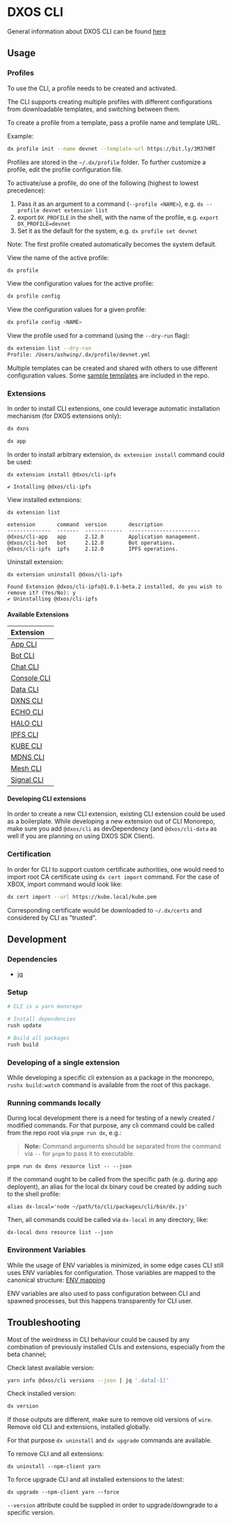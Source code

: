 # DXOS CLI

General information about DXOS CLI can be found [here](../../README.md)

## Usage

### Profiles

To use the CLI, a profile needs to be created and activated.

The CLI supports creating multiple profiles with different configurations from downloadable templates, and switching between them.

To create a profile from a template, pass a profile name and template URL.

Example:

```bash
dx profile init --name devnet --template-url https://bit.ly/3M37HBT
```

Profiles are stored in the `~/.dx/profile` folder. To further customize a profile, edit the profile configuration file.

To activate/use a profile, do one of the following (highest to lowest precedence):

1. Pass it as an argument to a command (`--profile <NAME>`), e.g. `dx --profile devnet extension list`
2. export `DX_PROFILE` in the shell, with the name of the profile, e.g. `export DX_PROFILE=devnet`
3. Set it as the default for the system, e.g. `dx profile set devnet`

Note: The first profile created automatically becomes the system default.

View the name of the active profile:

```bash
dx profile
```

View the configuration values for the active profile:

```bash
dx profile config
```

View the configuration values for a given profile:

```bash
dx profile config <NAME>
```

View the profile used for a command (using the `--dry-run` flag):

```bash
dx extension list --dry-run
Profile: /Users/ashwinp/.dx/profile/devnet.yml
```

Multiple templates can be created and shared with others to use different configuration values. Some [sample templates](./profiles/README.md) are included in the repo.

### Extensions

In order to install CLI extensions, one could leverage automatic installation mechanism (for DXOS extensions only):

```bash
dx dxns
```

```bash
dx app
```

In order to install arbitrary extension, `dx extension install` command could be used:

```
dx extension install @dxos/cli-ipfs

✔ Installing @dxos/cli-ipfs
```

View installed extensions:

```
dx extension list

extension       command  version       description
--------------  -------  ------------  -----------------------
@dxos/cli-app   app      2.12.0        Application management.
@dxos/cli-bot   bot      2.12.0        Bot operations.
@dxos/cli-ipfs  ipfs     2.12.0        IPFS operations.
```

Uninstall extension:

```
dx extension uninstall @dxos/cli-ipfs

Found Extension @dxos/cli-ipfs@1.0.1-beta.2 installed, do you wish to remove it? (Yes/No): y
✔ Uninstalling @dxos/cli-ipfs
```

#### Available Extensions

| Extension |
| :------------ |
| [App CLI](../cli-app/README.md) |
| [Bot CLI](../cli-bot/README.md) |
| [Chat CLI](../cli-chat/README.md) |
| [Console CLI](../cli-console/README.md) |
| [Data CLI](../cli-data/README.md) |
| [DXNS CLI](../cli-dxns/README.md) |
| [ECHO CLI](../cli-echo/README.md) |
| [HALO CLI](../cli-halo/README.md) |
| [IPFS CLI](../cli-ipfs/README.md) |
| [KUBE CLI](../cli-kube/README.md) |
| [MDNS CLI](../cli-mdns/README.md) |
| [Mesh CLI](../cli-mesh/README.md) |
| [Signal CLI](../cli-signal/README.md) |

#### Developing CLI extensions

In order to create a new CLI extension, existing CLI extension could be used as a boilerplate. While developing a new extension out of CLI Monorepo, make sure you add `@dxos/cli` as devDependency (and `@dxos/cli-data` as well if you are planning on using DXOS SDK Client).

### Certification

In order for CLI to support custom certificate authorities, one would need to import root CA certificate using `dx cert import` command. For the case of XBOX, import command would look like:

```bash
dx cert import --url https://kube.local/kube.pem
```

<!--TODO(egor): Host cert on .well-known endpoint?-->

Corresponding certificate would be downloaded to `~/.dx/certs` and considered by CLI as "trusted".

## Development

### Dependencies

- [jq](https://stedolan.github.io/jq/)

### Setup

```bash
# CLI is a yarn monorepo

# Install dependencies
rush update

# Build all packages
rush build
```

### Developing of a single extension

While developing a specific cli extension as a package in the monorepo, `rushx build:watch` command is available from the root of this package.

### Running commands locally

During local development there is a need for testing of a newly created / modified commands. For that purpose, any cli command could be called from the repo root via `pnpm run dx`, e.g.:

> **Note:** Command arguments should be separated from the command via `--` for `pnpm` to pass it to executable.

```
pnpm run dx dxns resource list -- --json
```

If the command ought to be called from the specific path (e.g. during app deployent), an alias for the local dx binary coud be created by adding such to the shell profile:

```
alias dx-local='node ~/path/to/cli/packages/cli/bin/dx.js'
```

Then, all commands could be called via `dx-local` in any directory, like:

```
dx-local dxns resource list --json
```

### Environment Variables

While the usage of ENV variables is minimized, in some edge cases CLI still uses ENV variables for configuration. Those variables are mapped to the canonical structure: [ENV mapping](../cli-core/src/env-map.json)

ENV variables are also used to pass configuration between CLI and spawned processes, but this happens transparently for CLI user.

## Troubleshooting

Most of the weirdness in CLI behaviour could be caused by any combination of previously installed CLIs and extensions, especially from the beta channel;

Check latest available version:

```bash
yarn info @dxos/cli versions --json | jq '.data[-1]'
```

Check installed version:

```bash
dx version
```

If those outputs are different, make sure to remove old versions of `wire`.
Remove old CLI and extensions, installed globally.

For that purpose `dx uninstall` and `dx upgrade` commands are available.

To remove CLI and all extensions:

```
dx uninstall --npm-client yarn
```

To force upgrade CLI and all installed extensions to the latest:

```
dx upgrade --npm-client yarn --force
```

`--version` attribute could be supplied in order to upgrade/downgrade to a specific version.
